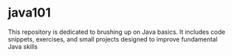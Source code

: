 # java101
This repository is dedicated to brushing up on Java basics. It includes code snippets, exercises, and small projects designed to improve fundamental Java skills
